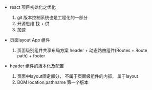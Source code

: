 - react 项目初始化之优化
    1. git 版本控制系统也是工程化的一部分
    2. 开源思维 找 + 供
    3. 加速

- 页面layout
    App 组件
    1. 页面级别组件共享布局方案
        header + 动态路由组件(Routes + Route path) + footer

- header 组件的版本化及配置
    1. 页面中layout固定部分， 不属于页面级组件的内部， 属于layout
    2. BOM location.pathname 第一个版本